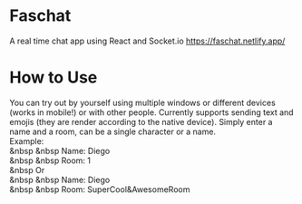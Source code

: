 # Faschat
 A real time chat app using React and Socket.io
https://faschat.netlify.app/
# How to Use
You can try out by yourself using multiple windows or different devices (works in mobile!) or with other people. 
Currently supports sending text and emojis (they are render according to the native device).
Simply enter a name and a room, can be a single character or a name. <br />
Example: <br />
      &nbsp &nbsp  Name: Diego <br />
      &nbsp &nbsp Room: 1 <br />
&nbsp  Or <br />
   &nbsp &nbsp Name: Diego <br />
   &nbsp &nbsp Room: SuperCool&AwesomeRoom <br />

